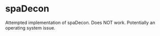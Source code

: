 # spaDecon

Attempted implementation of spaDecon. Does NOT work. Potentially an operating system issue.
